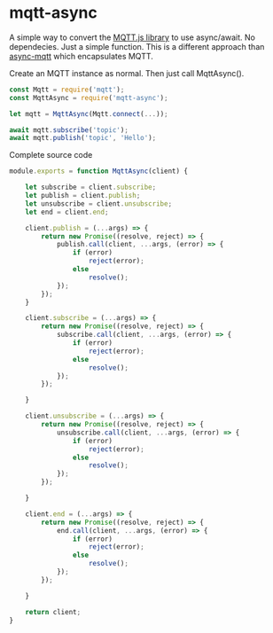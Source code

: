 # mqtt-async
A simple way to convert the [MQTT.js library](https://www.npmjs.com/package/mqtt) to use async/await. No dependecies. Just a simple function. 
This is a different approach than [async-mqtt](https://www.npmjs.com/package/async-mqtt) which encapsulates MQTT.

Create an MQTT instance as normal. Then just call MqttAsync().

```javascript
const Mqtt = require('mqtt');
const MqttAsync = require('mqtt-async');

let mqtt = MqttAsync(Mqtt.connect(...));

await mqtt.subscribe('topic');
await mqtt.publish('topic', 'Hello');

```

Complete source code

```javascript
module.exports = function MqttAsync(client) {

    let subscribe = client.subscribe;
    let publish = client.publish;
    let unsubscribe = client.unsubscribe;
    let end = client.end;

    client.publish = (...args) => {
        return new Promise((resolve, reject) => {
            publish.call(client, ...args, (error) => {
                if (error)
                    reject(error);
                else
                    resolve();
            });
        });
    }

    client.subscribe = (...args) => {
        return new Promise((resolve, reject) => {
            subscribe.call(client, ...args, (error) => {
                if (error)
                    reject(error);
                else
                    resolve();
            });
        });

    }

    client.unsubscribe = (...args) => {
        return new Promise((resolve, reject) => {
            unsubscribe.call(client, ...args, (error) => {
                if (error)
                    reject(error);
                else
                    resolve();
            });
        });

    }

    client.end = (...args) => {
        return new Promise((resolve, reject) => {
            end.call(client, ...args, (error) => {
                if (error)
                    reject(error);
                else
                    resolve();
            });
        });

    }

    return client;
}

```